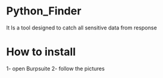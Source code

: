 # Python_Finder
It Is a tool designed to catch all sensitive data from response 



# How to install 
1- open Burpsuite
2- follow the pictures

